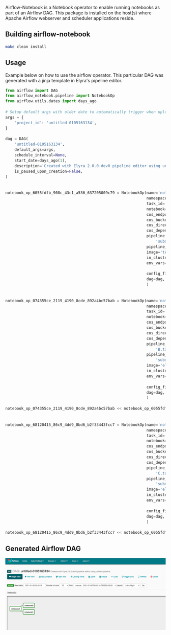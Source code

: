 <!--
{% comment %}
Copyright 2018-2021 IBM Corporation

Licensed under the Apache License, Version 2.0 (the "License");
you may not use this file except in compliance with the License.
You may obtain a copy of the License at

http://www.apache.org/licenses/LICENSE-2.0

Unless required by applicable law or agreed to in writing, software
distributed under the License is distributed on an "AS IS" BASIS,
WITHOUT WARRANTIES OR CONDITIONS OF ANY KIND, either express or implied.
See the License for the specific language governing permissions and
limitations under the License.
{% endcomment %}
-->

Airflow-Notebook is a Notebook operator to enable running notebooks as part of an Airflow DAG.
This package is installed on the host(s) where Apache Airflow webserver and scheduler
applications reside.


## Building airflow-notebook

```bash
make clean install
```

## Usage

Example below on how to use the airflow operator. This particular DAG was generated with a jinja template in
Elyra's pipeline editor.

```python
from airflow import DAG
from airflow_notebook.pipeline import NotebookOp
from airflow.utils.dates import days_ago

# Setup default args with older date to automatically trigger when uploaded
args = {
    'project_id': 'untitled-0105163134',
}

dag = DAG(
    'untitled-0105163134',
    default_args=args,
    schedule_interval=None,
    start_date=days_ago(1),
    description='Created with Elyra 2.0.0.dev0 pipeline editor using untitled.pipeline.',
    is_paused_upon_creation=False,
)


notebook_op_6055fdfb_908c_43c1_a536_637205009c79 = NotebookOp(name='notebookA',
                                                              namespace='default',
                                                              task_id='notebookA',
                                                              notebook='notebookA.ipynb',
                                                              cos_endpoint='http://endpoint.com:31671',
                                                              cos_bucket='test',
                                                              cos_directory='untitled-0105163134',
                                                              cos_dependencies_archive='notebookA-6055fdfb-908c-43c1-a536-637205009c79.tar.gz',
                                                              pipeline_outputs=[
                                                                  'subdir/A.txt'],
                                                              pipeline_inputs=[],
                                                              image='tensorflow/tensorflow:2.3.0',
                                                              in_cluster=True,
                                                              env_vars={'AWS_ACCESS_KEY_ID': 'a_key',
                                                                        'AWS_SECRET_ACCESS_KEY': 'a_secret_key', 'ELYRA_ENABLE_PIPELINE_INFO': 'True'},
                                                              config_file="None",
                                                              dag=dag,
                                                              )


notebook_op_074355ce_2119_4190_8cde_892a4bc57bab = NotebookOp(name='notebookB',
                                                              namespace='default',
                                                              task_id='notebookB',
                                                              notebook='notebookB.ipynb',
                                                              cos_endpoint='http://endpoint.com:31671',
                                                              cos_bucket='test',
                                                              cos_directory='untitled-0105163134',
                                                              cos_dependencies_archive='notebookB-074355ce-2119-4190-8cde-892a4bc57bab.tar.gz',
                                                              pipeline_outputs=[
                                                                  'B.txt'],
                                                              pipeline_inputs=[
                                                                  'subdir/A.txt'],
                                                              image='elyra/tensorflow:1.15.2-py3',
                                                              in_cluster=True,
                                                              env_vars={'AWS_ACCESS_KEY_ID': 'a_key',
                                                                        'AWS_SECRET_ACCESS_KEY': 'a_secret_key', 'ELYRA_ENABLE_PIPELINE_INFO': 'True'},
                                                              config_file="None",
                                                              dag=dag,
                                                              )

notebook_op_074355ce_2119_4190_8cde_892a4bc57bab << notebook_op_6055fdfb_908c_43c1_a536_637205009c79


notebook_op_68120415_86c9_4dd9_8bd6_b2f33443fcc7 = NotebookOp(name='notebookC',
                                                              namespace='default',
                                                              task_id='notebookC',
                                                              notebook='notebookC.ipynb',
                                                              cos_endpoint='http://endpoint.com:31671',
                                                              cos_bucket='test',
                                                              cos_directory='untitled-0105163134',
                                                              cos_dependencies_archive='notebookC-68120415-86c9-4dd9-8bd6-b2f33443fcc7.tar.gz',
                                                              pipeline_outputs=[
                                                                  'C.txt', 'C2.txt'],
                                                              pipeline_inputs=[
                                                                  'subdir/A.txt'],
                                                              image='elyra/tensorflow:1.15.2-py3',
                                                              in_cluster=True,
                                                              env_vars={'AWS_ACCESS_KEY_ID': 'a_key',
                                                                        'AWS_SECRET_ACCESS_KEY': 'a_secret_key', 'ELYRA_ENABLE_PIPELINE_INFO': 'True'},
                                                              config_file="None",
                                                              dag=dag,
                                                              )

notebook_op_68120415_86c9_4dd9_8bd6_b2f33443fcc7 << notebook_op_6055fdfb_908c_43c1_a536_637205009c79
```

## Generated Airflow DAG

![Airflow DAG Example](docs/source/images/dag_example.png)
